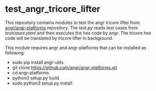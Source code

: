 # test_angr_tricore_lifter

This repository contains modules to test the angr tricore lifter from [angr/angr-platforms](https://github.com/angr/angr-platforms) repository.
The *test.py* reads test cases from *testcases.yaml* and then executes the hex code by angr.
The tricore hex code will be translated by tricore lifter in background.

This module requires angr and angr-platforms that can be installed as following:
- sudo pip install angr-utils
- git clone https://github.com/angr/angr-platforms.git
- cd angr-platforms
- python3 setup.py build
- sudo python3 setup.py install

